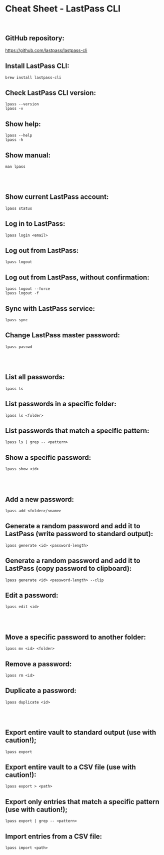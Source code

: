 # Cheat Sheet - LastPass CLI

<br>

## GitHub repository:
https://github.com/lastpass/lastpass-cli

## Install LastPass CLI:
```shell
brew install lastpass-cli
```

## Check LastPass CLI version:
```shell
lpass --version
lpass -v
```

## Show help:
```shell
lpass --help
lpass -h
```

## Show manual:
```shell
man lpass
```

<br><br>

## Show current LastPass account:
```shell
lpass status
```

## Log in to LastPass:
```shell
lpass login <email>
```

## Log out from LastPass:
```shell
lpass logout
```

## Log out from LastPass, without confirmation:
```shell
lpass logout --force
lpass logout -f
```

## Sync with LastPass service:
```shell
lpass sync
```

## Change LastPass master password:
```shell
lpass passwd
```

<br><br>

## List all passwords:
```shell
lpass ls
```

## List passwords in a specific folder:
```shell
lpass ls <folder>
```

## List passwords that match a specific pattern:
```shell
lpass ls | grep -- <pattern>
```

## Show a specific password:
```shell
lpass show <id>
```

<br><br>

## Add a new password:
```shell
lpass add <folder>/<name>
```

## Generate a random password and add it to LastPass (write password to standard output):
```shell
lpass generate <id> <password-length>
```

## Generate a random password and add it to LastPass (copy password to clipboard):
```shell
lpass generate <id> <password-length> --clip
```

## Edit a password:
```shell
lpass edit <id>
```

<br><br>

## Move a specific password to another folder:
```shell
lpass mv <id> <folder>
```

## Remove a password:
```shell
lpass rm <id>
```

## Duplicate a password:
```shell
lpass duplicate <id>
```

<br><br>

## Export entire vault to standard output (use with caution!);
```shell
lpass export
```

## Export entire vault to a CSV file (use with caution!):
```shell
lpass export > <path>
```

## Export only entries that match a specific pattern (use with caution!);
```shell
lpass export | grep -- <pattern>
```

## Import entries from a CSV file:
```shell
lpass import <path>
```